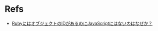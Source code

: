# Refs
- [RubyにはオブジェクトのIDがあるのにJavaScriptにはないのはなぜか？](https://medium.com/@shibukk/object-id-ruby-and-js-7bb1b6114042)
